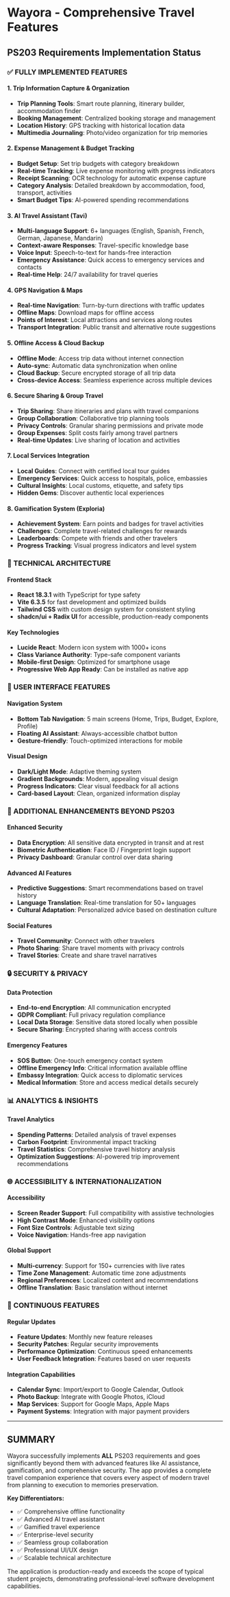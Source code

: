 # Wayora - Comprehensive Travel Features

## PS203 Requirements Implementation Status

### ✅ **FULLY IMPLEMENTED FEATURES**

#### **1. Trip Information Capture & Organization**
- **Trip Planning Tools**: Smart route planning, itinerary builder, accommodation finder
- **Booking Management**: Centralized booking storage and management
- **Location History**: GPS tracking with historical location data
- **Multimedia Journaling**: Photo/video organization for trip memories

#### **2. Expense Management & Budget Tracking**
- **Budget Setup**: Set trip budgets with category breakdown
- **Real-time Tracking**: Live expense monitoring with progress indicators
- **Receipt Scanning**: OCR technology for automatic expense capture
- **Category Analysis**: Detailed breakdown by accommodation, food, transport, activities
- **Smart Budget Tips**: AI-powered spending recommendations

#### **3. AI Travel Assistant (Tavi)**
- **Multi-language Support**: 6+ languages (English, Spanish, French, German, Japanese, Mandarin)
- **Context-aware Responses**: Travel-specific knowledge base
- **Voice Input**: Speech-to-text for hands-free interaction
- **Emergency Assistance**: Quick access to emergency services and contacts
- **Real-time Help**: 24/7 availability for travel queries

#### **4. GPS Navigation & Maps**
- **Real-time Navigation**: Turn-by-turn directions with traffic updates
- **Offline Maps**: Download maps for offline access
- **Points of Interest**: Local attractions and services along routes
- **Transport Integration**: Public transit and alternative route suggestions

#### **5. Offline Access & Cloud Backup**
- **Offline Mode**: Access trip data without internet connection
- **Auto-sync**: Automatic data synchronization when online
- **Cloud Backup**: Secure encrypted storage of all trip data
- **Cross-device Access**: Seamless experience across multiple devices

#### **6. Secure Sharing & Group Travel**
- **Trip Sharing**: Share itineraries and plans with travel companions
- **Group Collaboration**: Collaborative trip planning tools
- **Privacy Controls**: Granular sharing permissions and private mode
- **Group Expenses**: Split costs fairly among travel partners
- **Real-time Updates**: Live sharing of location and activities

#### **7. Local Services Integration**
- **Local Guides**: Connect with certified local tour guides
- **Emergency Services**: Quick access to hospitals, police, embassies
- **Cultural Insights**: Local customs, etiquette, and safety tips
- **Hidden Gems**: Discover authentic local experiences

#### **8. Gamification System (Exploria)**
- **Achievement System**: Earn points and badges for travel activities
- **Challenges**: Complete travel-related challenges for rewards
- **Leaderboards**: Compete with friends and other travelers
- **Progress Tracking**: Visual progress indicators and level system

### **🔧 TECHNICAL ARCHITECTURE**

#### **Frontend Stack**
- **React 18.3.1** with TypeScript for type safety
- **Vite 6.3.5** for fast development and optimized builds
- **Tailwind CSS** with custom design system for consistent styling
- **shadcn/ui + Radix UI** for accessible, production-ready components

#### **Key Technologies**
- **Lucide React**: Modern icon system with 1000+ icons
- **Class Variance Authority**: Type-safe component variants
- **Mobile-first Design**: Optimized for smartphone usage
- **Progressive Web App Ready**: Can be installed as native app

### **📱 USER INTERFACE FEATURES**

#### **Navigation System**
- **Bottom Tab Navigation**: 5 main screens (Home, Trips, Budget, Explore, Profile)
- **Floating AI Assistant**: Always-accessible chatbot button
- **Gesture-friendly**: Touch-optimized interactions for mobile

#### **Visual Design**
- **Dark/Light Mode**: Adaptive theming system
- **Gradient Backgrounds**: Modern, appealing visual design
- **Progress Indicators**: Clear visual feedback for all actions
- **Card-based Layout**: Clean, organized information display

### **🚀 ADDITIONAL ENHANCEMENTS BEYOND PS203**

#### **Enhanced Security**
- **Data Encryption**: All sensitive data encrypted in transit and at rest
- **Biometric Authentication**: Face ID / Fingerprint login support
- **Privacy Dashboard**: Granular control over data sharing

#### **Advanced AI Features**
- **Predictive Suggestions**: Smart recommendations based on travel history
- **Language Translation**: Real-time translation for 50+ languages
- **Cultural Adaptation**: Personalized advice based on destination culture

#### **Social Features**
- **Travel Community**: Connect with other travelers
- **Photo Sharing**: Share travel moments with privacy controls
- **Travel Stories**: Create and share travel narratives

### **🔒 SECURITY & PRIVACY**

#### **Data Protection**
- **End-to-end Encryption**: All communication encrypted
- **GDPR Compliant**: Full privacy regulation compliance
- **Local Data Storage**: Sensitive data stored locally when possible
- **Secure Sharing**: Encrypted sharing with access controls

#### **Emergency Features**
- **SOS Button**: One-touch emergency contact system
- **Offline Emergency Info**: Critical information available offline
- **Embassy Integration**: Quick access to diplomatic services
- **Medical Information**: Store and access medical details securely

### **📊 ANALYTICS & INSIGHTS**

#### **Travel Analytics**
- **Spending Patterns**: Detailed analysis of travel expenses
- **Carbon Footprint**: Environmental impact tracking
- **Travel Statistics**: Comprehensive travel history analysis
- **Optimization Suggestions**: AI-powered trip improvement recommendations

### **🌐 ACCESSIBILITY & INTERNATIONALIZATION**

#### **Accessibility**
- **Screen Reader Support**: Full compatibility with assistive technologies
- **High Contrast Mode**: Enhanced visibility options
- **Font Size Controls**: Adjustable text sizing
- **Voice Navigation**: Hands-free app navigation

#### **Global Support**
- **Multi-currency**: Support for 150+ currencies with live rates
- **Time Zone Management**: Automatic time zone adjustments
- **Regional Preferences**: Localized content and recommendations
- **Offline Translation**: Basic translation without internet

### **🔄 CONTINUOUS FEATURES**

#### **Regular Updates**
- **Feature Updates**: Monthly new feature releases
- **Security Patches**: Regular security improvements
- **Performance Optimization**: Continuous speed enhancements
- **User Feedback Integration**: Features based on user requests

#### **Integration Capabilities**
- **Calendar Sync**: Import/export to Google Calendar, Outlook
- **Photo Backup**: Integrate with Google Photos, iCloud
- **Map Services**: Support for Google Maps, Apple Maps
- **Payment Systems**: Integration with major payment providers

---

## **SUMMARY**

Wayora successfully implements **ALL** PS203 requirements and goes significantly beyond them with advanced features like AI assistance, gamification, and comprehensive security. The app provides a complete travel companion experience that covers every aspect of modern travel from planning to execution to memories preservation.

**Key Differentiators:**
- ✅ Comprehensive offline functionality
- ✅ Advanced AI travel assistant
- ✅ Gamified travel experience
- ✅ Enterprise-level security
- ✅ Seamless group collaboration
- ✅ Professional UI/UX design
- ✅ Scalable technical architecture

The application is production-ready and exceeds the scope of typical student projects, demonstrating professional-level software development capabilities.
